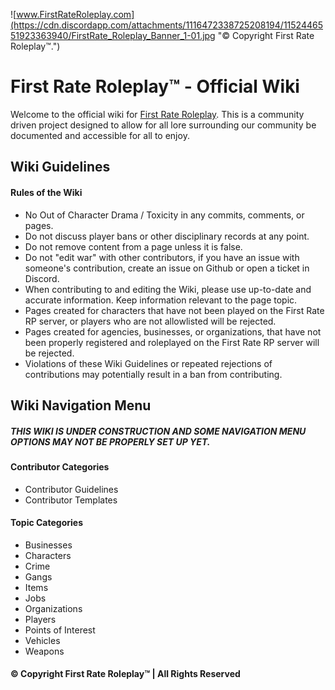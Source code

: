 ![www.FirstRateRoleplay.com](https://cdn.discordapp.com/attachments/1116472338725208194/1152446551923363940/FirstRate_Roleplay_Banner_1-01.jpg "© Copyright First Rate Roleplay™.")
# First Rate Roleplay™ - Official Wiki
Welcome to the official wiki for [First Rate Roleplay](https://firstraterolplay.com). This is a community driven project designed to allow for all lore surrounding our community be documented and accessible for all to enjoy. 

## Wiki Guidelines
#### Rules of the Wiki
- No Out of Character Drama / Toxicity in any commits, comments, or pages. 
- Do not discuss player bans or other disciplinary records at any point. 
- Do not remove content from a page unless it is false. 
- Do not "edit war" with other contributors, if you have an issue with someone's contribution, create an issue on Github or open a ticket in Discord. 
- When contributing to and editing the Wiki, please use up-to-date and accurate information. Keep information relevant to the page topic. 
- Pages created for characters that have not been played on the First Rate RP server, or players who are not allowlisted will be rejected. 
- Pages created for agencies, businesses, or organizations, that have not been properly registered and roleplayed on the First Rate RP server will be rejected. 
- Violations of these Wiki Guidelines or repeated rejections of contributions may potentially result in a ban from contributing. 

## Wiki Navigation Menu
##### THIS WIKI IS UNDER CONSTRUCTION AND SOME NAVIGATION MENU OPTIONS MAY NOT BE PROPERLY SET UP YET. 

#### Contributor Categories
- Contributor Guidelines
- Contributor Templates

#### Topic Categories
- Businesses
- Characters
- Crime
- Gangs
- Items
- Jobs
- Organizations
- Players
- Points of Interest
- Vehicles
- Weapons


####   © Copyright First Rate Roleplay™ | All Rights Reserved
